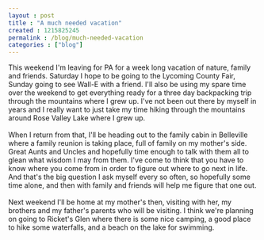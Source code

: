 ```yaml
---
layout : post
title : "A much needed vacation"
created : 1215825245
permalink : /blog/much-needed-vacation
categories : ["blog"]
---
```

This weekend I'm leaving for PA for a week long vacation of nature, family and friends. Saturday I hope to be going to the Lycoming County Fair, Sunday going to see Wall-E with a friend. I'll also be using my spare time over the weekend to get everything ready for a three day backpacking trip through the mountains where I grew up. I've not been out there by myself in years and I really want to just take my time hiking through the mountains around Rose Valley Lake where I grew up.<br /><br />When I return from that, I'll be heading out to the family cabin in Belleville where a family reunion is taking place, full of family on my mother's side. Great Aunts and Uncles and hopefully time enough to talk with them all to glean what wisdom I may from them. I've come to think that you have to know where you come from in order to figure out where to go next in life. And that's the big question I ask myself every so often, so hopefully some time alone, and then with family and friends will help me figure that one out.<br /><br />Next weekend I'll be home at my mother's then, visiting with her, my brothers and my father's parents who will be visiting. I think we're planning on going to Ricket's Glen where there is some nice camping, a good place to hike some waterfalls, and a beach on the lake for swimming.<br />